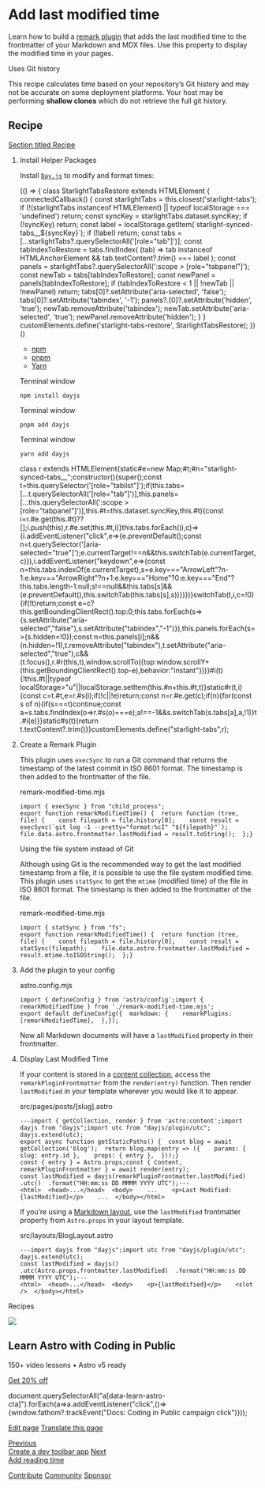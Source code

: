 Add last modified time
======================

Learn how to build a [remark plugin](https://github.com/remarkjs/remark) that adds the last modified time to the frontmatter of your Markdown and MDX files. Use this property to display the modified time in your pages.

Uses Git history

This recipe calculates time based on your repository’s Git history and may not be accurate on some deployment platforms. Your host may be performing **shallow clones** which do not retrieve the full git history.

Recipe
------

[Section titled Recipe](#recipe)

1.  Install Helper Packages
    
    Install [`Day.js`](https://www.npmjs.com/package/dayjs) to modify and format times:
    
    (() => { class StarlightTabsRestore extends HTMLElement { connectedCallback() { const starlightTabs = this.closest('starlight-tabs'); if (!(starlightTabs instanceof HTMLElement) || typeof localStorage === 'undefined') return; const syncKey = starlightTabs.dataset.syncKey; if (!syncKey) return; const label = localStorage.getItem(\`starlight-synced-tabs\_\_${syncKey}\`); if (!label) return; const tabs = \[...starlightTabs?.querySelectorAll('\[role="tab"\]')\]; const tabIndexToRestore = tabs.findIndex( (tab) => tab instanceof HTMLAnchorElement && tab.textContent?.trim() === label ); const panels = starlightTabs?.querySelectorAll(':scope > \[role="tabpanel"\]'); const newTab = tabs\[tabIndexToRestore\]; const newPanel = panels\[tabIndexToRestore\]; if (tabIndexToRestore < 1 || !newTab || !newPanel) return; tabs\[0\]?.setAttribute('aria-selected', 'false'); tabs\[0\]?.setAttribute('tabindex', '-1'); panels?.\[0\]?.setAttribute('hidden', 'true'); newTab.removeAttribute('tabindex'); newTab.setAttribute('aria-selected', 'true'); newPanel.removeAttribute('hidden'); } } customElements.define('starlight-tabs-restore', StarlightTabsRestore); })()
    
    *   [npm](#tab-panel-1787)
    *   [pnpm](#tab-panel-1788)
    *   [Yarn](#tab-panel-1789)
    
    Terminal window
    
        npm install dayjs
    
    Terminal window
    
        pnpm add dayjs
    
    Terminal window
    
        yarn add dayjs
    
    class r extends HTMLElement{static#e=new Map;#t;#n="starlight-synced-tabs\_\_";constructor(){super();const t=this.querySelector('\[role="tablist"\]');if(this.tabs=\[...t.querySelectorAll('\[role="tab"\]')\],this.panels=\[...this.querySelectorAll(':scope > \[role="tabpanel"\]')\],this.#t=this.dataset.syncKey,this.#t){const i=r.#e.get(this.#t)??\[\];i.push(this),r.#e.set(this.#t,i)}this.tabs.forEach((i,c)=>{i.addEventListener("click",e=>{e.preventDefault();const n=t.querySelector('\[aria-selected="true"\]');e.currentTarget!==n&&this.switchTab(e.currentTarget,c)}),i.addEventListener("keydown",e=>{const n=this.tabs.indexOf(e.currentTarget),s=e.key==="ArrowLeft"?n-1:e.key==="ArrowRight"?n+1:e.key==="Home"?0:e.key==="End"?this.tabs.length-1:null;s!==null&&this.tabs\[s\]&&(e.preventDefault(),this.switchTab(this.tabs\[s\],s))})})}switchTab(t,i,c=!0){if(!t)return;const e=c?this.getBoundingClientRect().top:0;this.tabs.forEach(s=>{s.setAttribute("aria-selected","false"),s.setAttribute("tabindex","-1")}),this.panels.forEach(s=>{s.hidden=!0});const n=this.panels\[i\];n&&(n.hidden=!1),t.removeAttribute("tabindex"),t.setAttribute("aria-selected","true"),c&&(t.focus(),r.#r(this,t),window.scrollTo({top:window.scrollY+(this.getBoundingClientRect().top-e),behavior:"instant"}))}#i(t){!this.#t||typeof localStorage>"u"||localStorage.setItem(this.#n+this.#t,t)}static#r(t,i){const c=t.#t,e=r.#s(i);if(!c||!e)return;const n=r.#e.get(c);if(n){for(const s of n){if(s===t)continue;const a=s.tabs.findIndex(o=>r.#s(o)===e);a!==-1&&s.switchTab(s.tabs\[a\],a,!1)}t.#i(e)}}static#s(t){return t.textContent?.trim()}}customElements.define("starlight-tabs",r);
2.  Create a Remark Plugin
    
    This plugin uses `execSync` to run a Git command that returns the timestamp of the latest commit in ISO 8601 format. The timestamp is then added to the frontmatter of the file.
    
    remark-modified-time.mjs
    
        import { execSync } from "child_process";
        export function remarkModifiedTime() {  return function (tree, file) {    const filepath = file.history[0];    const result = execSync(`git log -1 --pretty="format:%cI" "${filepath}"`);    file.data.astro.frontmatter.lastModified = result.toString();  };}
    
    Using the file system instead of Git
    
    Although using Git is the recommended way to get the last modified timestamp from a file, it is possible to use the file system modified time. This plugin uses `statSync` to get the `mtime` (modified time) of the file in ISO 8601 format. The timestamp is then added to the frontmatter of the file.
    
    remark-modified-time.mjs
    
        import { statSync } from "fs";
        export function remarkModifiedTime() {  return function (tree, file) {    const filepath = file.history[0];    const result = statSync(filepath);    file.data.astro.frontmatter.lastModified = result.mtime.toISOString();  };}
    
3.  Add the plugin to your config
    
    astro.config.mjs
    
        import { defineConfig } from 'astro/config';import { remarkModifiedTime } from './remark-modified-time.mjs';
        export default defineConfig({  markdown: {    remarkPlugins: [remarkModifiedTime],  },});
    
    Now all Markdown documents will have a `lastModified` property in their frontmatter.
    
4.  Display Last Modified Time
    
    If your content is stored in a [content collection](/en/guides/content-collections/), access the `remarkPluginFrontmatter` from the `render(entry)` function. Then render `lastModified` in your template wherever you would like it to appear.
    
    src/pages/posts/\[slug\].astro
    
        ---import { getCollection, render } from 'astro:content';import dayjs from "dayjs";import utc from "dayjs/plugin/utc";
        dayjs.extend(utc);
        export async function getStaticPaths() {  const blog = await getCollection('blog');  return blog.map(entry => ({    params: { slug: entry.id },    props: { entry },  }));}
        const { entry } = Astro.props;const { Content, remarkPluginFrontmatter } = await render(entry);
        const lastModified = dayjs(remarkPluginFrontmatter.lastModified)  .utc()  .format("HH:mm:ss DD MMMM YYYY UTC");---
        <html>  <head>...</head>  <body>    ...    <p>Last Modified: {lastModified}</p>    ...  </body></html>
    
    If you’re using a [Markdown layout](/en/basics/layouts/#markdown-layouts), use the `lastModified` frontmatter property from `Astro.props` in your layout template.
    
    src/layouts/BlogLayout.astro
    
        ---import dayjs from "dayjs";import utc from "dayjs/plugin/utc";
        dayjs.extend(utc);
        const lastModified = dayjs()  .utc(Astro.props.frontmatter.lastModified)  .format("HH:mm:ss DD MMMM YYYY UTC");---
        <html>  <head>...</head>  <body>    <p>{lastModified}</p>    <slot />  </body></html>
    

Recipes

![](/_astro/CodingInPublic.DpaYu7Qd_5sx41.webp)

Learn Astro with **Coding in Public**
-------------------------------------

150+ video lessons • Astro v5 ready

[Get 20% off](https://learnastro.dev?code=ASTRO_PROMO)

document.querySelectorAll("a\[data-learn-astro-cta\]").forEach(a=>a.addEventListener("click",()=>{window.fathom?.trackEvent("Docs: Coding in Public campaign click")}));

[Edit page](https://github.com/withastro/docs/edit/main/src/content/docs/en/recipes/modified-time.mdx) [Translate this page](https://contribute.docs.astro.build/guides/i18n/)

[Previous  
Create a dev toolbar app](/en/recipes/making-toolbar-apps/) [Next  
Add reading time](/en/recipes/reading-time/)

[Contribute](/en/contribute/) [Community](https://astro.build/chat) [Sponsor](https://opencollective.com/astrodotbuild)